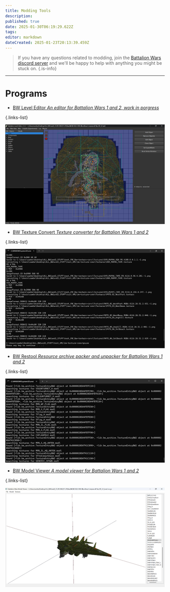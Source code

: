 ```yaml
---
title: Modding Tools
description: 
published: true
date: 2025-01-30T06:19:29.622Z
tags: 
editor: markdown
dateCreated: 2025-01-23T20:13:39.459Z
---
```


> If you have any questions related to modding, join the [Battalion Wars discord server](https://discord.gg/aPvrTsDARJ)  and we'll be happy to help with anything you might be stuck on.
{.is-info}

---

# Programs

-   [BW Level Editor *An editor for Battalion Wars 1 and 2, work in porgress*](https://github.com/RenolY2/battalion-level-editor/releases)

{.links-list}

![screenshot_2025-01-29_135111.png](/screenshot_2025-01-29_135111.png)



-   [BW Texture Convert *Texture converter for Battalion Wars 1 and 2*](https://github.com/RenolY2/bw-texture-conv)

{.links-list}

![screenshot_2025-01-29_142638.png](/screenshot_2025-01-29_142638.png)

-   [BW Restool *Resource archive packer and unpacker for Battalion Wars 1 and 2*](https://github.com/RenolY2/bw-restool/releases)

{.links-list}

![screenshot_2025-01-29_142537.png](/screenshot_2025-01-29_142537.png)

-   [BW Model Viewer *A model viewer for Battalion Wars 1 and 2*](https://github.com/RenolY2/bw-model-viewer/releases)

{.links-list}

![screenshot_2025-01-29_140149.png](/screenshot_2025-01-29_140149.png)















